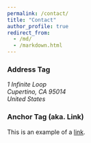 ```yaml
---
permalink: /contact/
title: "Contact"
author_profile: true
redirect_from: 
  - /md/
  - /markdown.html
---
```


### Address Tag

<address>
  1 Infinite Loop<br /> Cupertino, CA 95014<br /> United States
</address>

### Anchor Tag (aka. Link)

This is an example of a [link](http://github.com "Github").
